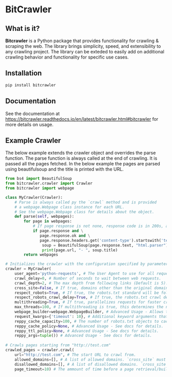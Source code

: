 # BitCrawler
## What is it?
**Bitcrawler** is a Python package that provides functionality for crawling & scraping the web. The library brings simplicity, speed, and extensibility to any crawling project.
The library can be exteded to easily add on additional crawling behavior and functionality for specific use cases.


## Installation
```sh
pip install bitcrawler
```

## Documentation

See the documentation at https://bitcrawler.readthedocs.io/en/latest/bitcrawler.html#bitcrawler for more details on usage.

## Example Crawler
The below example extends the crawler object and overrides the parse function.
The parse function is always called at the end of crawling. It is passed all the pages fetched.
In the below example the pages are parsed using beautifulsoup and the title is printed with the URL.
```py
from bs4 import BeautifulSoup
from bitcrawler.crawler import Crawler
from bitcrawler import webpage

class MyCrawler(Crawler):
    # Parse is always called py the `crawl` method and is provided
    # a webpage.Webpage class instance for each URL.
    # See the webpage.Webpage class for details about the object.
    def parse(self, webpages):
        for page in webpages:
            # If page response is not none, response code is in 200s, and document is html.
            if page.response and \
               page.response.ok and \
               page.response.headers.get('content-type').startswith('text/html'):
                soup = BeautifulSoup(page.response.text, "html.parser")
                print(page.url, "- ", soup.title) 
        return webpages

# Initializes the crawler with the configuration specified by parameters.
crawler = MyCrawler(
    user_agent='python-requests', # The User Agent to use for all requests.
    crawl_delay=0, # Number of seconds to wait between web requests.
    crawl_depth=2, # The max depth from following links (Default is 5).
    cross_site=False, # If true, domains other than the original domain can be crawled.
    respect_robots=True, # If true, the robots.txt standard will be followed.
    respect_robots_crawl_delay=True, # If true, the robots.txt crawl delay will be followed.
    multithreading=True, # If true, parallelizes requests for faster crawling.
    max_threads=100, # If multithreading is true, this determines the number of threads.
    webpage_builder=webpage.WebpageBuilder, # Advanced Usage - Allows the WebpageBuilder class to be overridden to allow modificaion.
    request_kwargs={'timeout': 10}, # Additional keyword arguments that you would like to pass into any request made.
    reppy_cache_capacity=100, # The number of robots.txt objects to cache. Eliminates the need to fetch robots.txt file many times.
    reppy_cache_policy=None, # Advanced Usage - See docs for details.
    reppy_ttl_policy=None, # Advanced Usage - See docs for details.
    reppy_args=tuple()) # Advanced Usage - See docs for details.
 
# Crawls pages starting from "http://test.com"
crawled_pages = crawler.crawl(
    url="http://test.com", # The start URL to crawl from.
    allowed_domains=[], # A list of allowed domains. `cross_site` must be True. Ex. ['python.org',...]
    disallowed_domains=[], # A list of disallowed domains. `cross_site` must be True and `allowed_domains` empty.
    page_timeout=10) # The ammount of time before a page retrieval/build times out.
 
```
